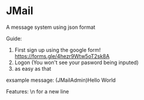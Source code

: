 # JMail
A message system using json format

Guide:

1. First sign up using the google form!
https://forms.gle/4hezr9Wtw5oT2sk8A
2. Logon (You won't see your pasword being inputed)
3. as easy as that

exsample message:
(JMailAdmin)Hello World

Features:
\n for a new line

